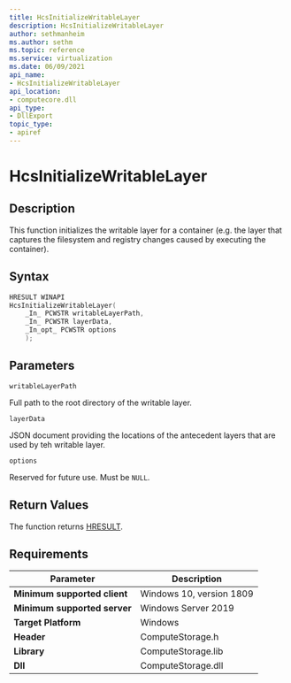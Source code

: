 ```yaml
---
title: HcsInitializeWritableLayer
description: HcsInitializeWritableLayer
author: sethmanheim
ms.author: sethm
ms.topic: reference
ms.service: virtualization
ms.date: 06/09/2021
api_name:
- HcsInitializeWritableLayer
api_location:
- computecore.dll
api_type:
- DllExport
topic_type: 
- apiref
---
```

# HcsInitializeWritableLayer

## Description

This function initializes the writable layer for a container (e.g. the layer that captures the filesystem and registry changes caused by executing the container).

## Syntax

```cpp
HRESULT WINAPI
HcsInitializeWritableLayer(
    _In_ PCWSTR writableLayerPath,
    _In_ PCWSTR layerData,
    _In_opt_ PCWSTR options
    );
```

## Parameters

`writableLayerPath`

Full path to the root directory of the writable layer.

`layerData`

JSON document providing the locations of the antecedent layers that are used by teh writable layer.

`options`

Reserved for future use. Must be `NULL`.

## Return Values

The function returns [HRESULT](./HCSHResult.md).

## Requirements

|Parameter|Description|
|---|---|
| **Minimum supported client** | Windows 10, version 1809 |
| **Minimum supported server** | Windows Server 2019 |
| **Target Platform** | Windows |
| **Header** | ComputeStorage.h |
| **Library** | ComputeStorage.lib |
| **Dll** | ComputeStorage.dll |
